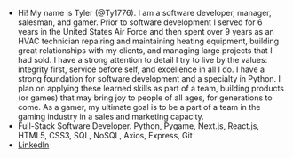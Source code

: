 - Hi! My name is Tyler (@Ty1776). I am a software developer, manager, salesman, and gamer. Prior to software development I served for 6 years in the United States Air Force and then spent over 9 years as an HVAC technician repairing and maintaining heating equipment, building great relationships with my clients, and managing large projects that I had sold. I have a strong attention to detail I try to live by the values: integrity first, service before self, and excellence in all I do. I have a strong foundation for software development and a specialty in Python. I plan on applying these learned skills as part of a team, building products (or games) that may bring joy to people of all ages, for generations to come. As a gamer, my ultimate goal is to be a part of a team in the gaming industry in a sales and marketing capacity. 
- Full-Stack Software Developer. Python, Pygame, Next.js, React.js, HTML5, CSS3, SQL, NoSQL, Axios, Express, Git
- [LinkedIn](https://www.linkedin.com/in/tyler-huntley76/)

<!---
Ty1776/Ty1776 is a ✨ special ✨ repository because its `README.md` (this file) appears on your GitHub profile.
You can click the Preview link to take a look at your changes.
--->
